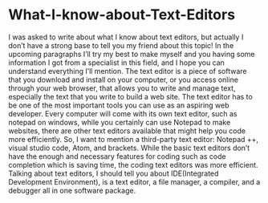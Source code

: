 # What-I-know-about-Text-Editors
I was asked to write about what I know about text editors, but actually I don’t have a strong base to tell you my friend about this topic! 
In the upcoming paragraphs I’ll try my best to make myself and you having some information I got from a specialist in this field, and I hope you can understand everything I’ll mention.
The text editor is a piece of software that you download and install on your computer, or you access online through your web browser, that allows you to write and manage text, especially the text that you write to build a web site. The text editor has to be one of the most important tools you can use as an aspiring web developer.
Every computer will come with its own text editor, such as notepad on windows, while you certainly can use Notepad to make websites, there are other text editors available that might help you code more efficiently. So, I want to mention a third-party text editor: Notepad ++, visual studio code, Atom, and brackets.
While the basic text editors don’t have the enough and necessary features for coding such as code completion which is saving time, the coding text editors was more efficient. 
Talking about text editors, I should tell you about IDE(Integrated Development Environment), is a text editor, a file manager, a compiler, and a debugger all in one software package.
	
